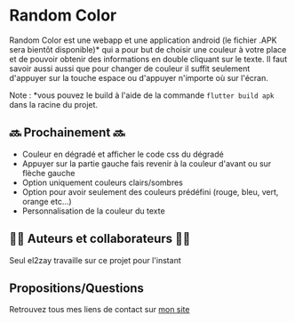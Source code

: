 # Random Color

Random Color est une webapp et une application android (le fichier .APK sera bientôt disponible)*
qui a pour but de choisir une couleur à votre place et de pouvoir obtenir des informations en double cliquant sur le texte. Il faut savoir aussi aussi que pour changer de couleur il suffit seulement d'appuyer sur la touche espace ou d'appuyer n'importe où sur l'écran. 

Note : \*vous pouvez le build à l'aide de la commande ```flutter build apk``` dans la racine du projet.

## 🔜 Prochainement 🔜

- Couleur en dégradé et afficher le code css du dégradé
- Appuyer sur la partie gauche fais revenir à la couleur d'avant ou sur flèche gauche
- Option uniquement couleurs clairs/sombres
- Option pour avoir seulement des couleurs prédéfini (rouge, bleu, vert, orange etc...)
- Personnalisation de la couleur du texte


## 👨‍💻 Auteurs et collaborateurs 👩‍💻

Seul el2zay travaille sur ce projet pour l'instant


## Propositions/Questions
Retrouvez tous mes liens de contact sur [mon site](https://el2zay.is-a.dev)

